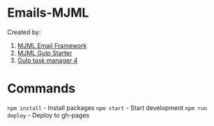 # Emails-MJML

Created by:
1. [MJML Email Framework](https://mjml.io/)
2. [MJML Gulp Starter](https://github.com/heyflo/mjml-gulp-starter)
3. [Gulp task manager 4](https://gulpjs.com/)

# Commands
``` npm install ``` - Install packages
``` npm start ``` - Start development
``` npm run deploy ``` - Deploy to gh-pages